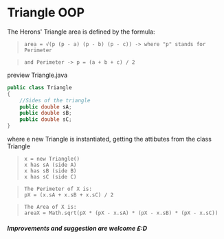# Triangle OOP

The Herons' Triangle area is defined by the formula:
>     area = √(p (p - a) (p - b) (p - c)) -> where "p" stands for Perimeter

>     and Perimeter -> p = (a + b + c) / 2

preview Triangle.java
```java
public class Triangle
{
    //Sides of the triangle
    public double sA;
    public double sB;
    public double sC;
}
```
where e new Triangle is instantiated, getting the attibutes from the class Triangle

>     x = new Triangle()
>     x has sA (side A)
>     x has sB (side B)
>     x has sC (side C)

>     The Perimeter of X is:
>     pX = (x.sA + x.sB + x.sC) / 2

>     The Area of X is:
>     areaX = Math.sqrt(pX * (pX - x.sA) * (pX - x.sB) * (pX - x.sC))


##### Improvements and suggestion are welcome £:D